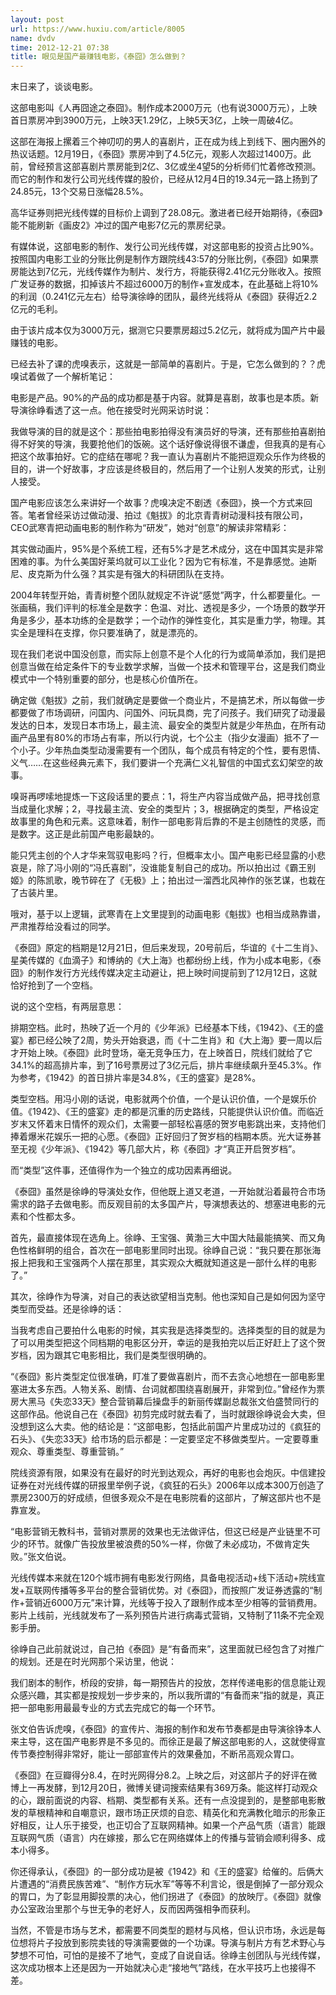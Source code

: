```yaml
---
layout: post
url: https://www.huxiu.com/article/8005
name: dvdv
time: 2012-12-21 07:38
title: 眼见是国产最赚钱电影，《泰囧》怎么做到？
---
```

末日来了，谈谈电影。

这部电影叫《人再囧途之泰囧》。制作成本2000万元（也有说3000万元），上映首日票房冲到3900万元，上映3天1.29亿，上映5天3亿，上映一周破4亿。

这部在海报上摞着三个神叨叨的男人的喜剧片，正在成为线上到线下、圈内圈外的热议话题。12月19日，《泰囧》票房冲到了4.5亿元，观影人次超过1400万。此前，曾经预言这部喜剧片票房能到2亿、3亿或坐4望5的分析师们忙着修改预测。而它的制作和发行公司光线传媒的股价，已经从12月4日的19.34元一路上扬到了24.85元，13个交易日涨幅28.5%。

高华证券则把光线传媒的目标价上调到了28.08元。激进者已经开始期待，《泰囧》能不能刷新《画皮2》冲过的国产电影7亿元的票房纪录。

有媒体说，这部电影的制作、发行公司光线传媒，对这部电影的投资占比90%。按照国内电影工业的分账比例是制作方跟院线43:57的分账比例，《泰囧》如果票房能达到7亿元，光线传媒作为制片、发行方，将能获得2.41亿元分账收入。按照广发证券的数据，扣掉该片不超过6000万的制作+宣发成本，在此基础上将10%的利润（0.241亿元左右）给导演徐峥的团队，最终光线将从《泰囧》获得近2.2亿元的毛利。

由于该片成本仅为3000万元，据测它只要票房超过5.2亿元，就将成为国产片中最赚钱的电影。

已经去补了课的虎嗅表示，这就是一部简单的喜剧片。于是，它怎么做到的？？虎嗅试着做了一个解析笔记：

电影是产品。90%的产品的成功都是基于内容。就算是喜剧，故事也是本质。新导演徐峥看透了这一点。他在接受时光网采访时说：

我做导演的目的就是这个：那些拍电影拍得没有演员好的导演，还有那些拍喜剧拍得不好笑的导演，我要抢他们的饭碗。这个话好像说得很不谦虚，但我真的是有心把这个故事拍好。它的症结在哪呢？我一直认为喜剧片不能把逗观众乐作为终极的目的，讲一个好故事，才应该是终极目的，然后用了一个让别人发笑的形式，让别人接受。

国产电影应该怎么来讲好一个故事？虎嗅决定不剧透《泰囧》，换一个方式来回答。笔者曾经采访过做动漫、拍过《魁拔》的北京青青树动漫科技有限公司，CEO武寒青把动画电影的制作称为“研发”，她对“创意”的解读非常精彩：

其实做动画片，95%是个系统工程，还有5%才是艺术成分，这在中国其实是非常困难的事。为什么美国好莱坞就可以工业化？因为它有标准，不是靠感觉。迪斯尼、皮克斯为什么强？其实是有强大的科研团队在支持。

2004年转型开始，青青树整个团队就规定不许说“感觉”两字，什么都要量化。一张画稿，我们评判的标准全是数字：色温、对比、透视是多少，一个场景的数学开角是多少，基本功练的全是数学；一个动作的弹性变化，其实是重力学，物理。其实全是理科在支撑，你只要准确了，就是漂亮的。

现在我们老说中国没创意，而实际上创意不是个人化的行为或简单添加，我们是把创意当做在给定条件下的专业数学求解，当做一个技术和管理平台，这是我们商业模式中一个特别重要的部分，也是核心价值所在。

确定做《魁拔》之前，我们就确定是要做一个商业片，不是搞艺术，所以每做一步都要做了市场调研，问国内、问国外、问玩具商，完了问孩子。我们研究了动漫最发达的日本，发现日本市场上，最主流、最安全的类型片就是少年热血，在所有动画产品里有80%的市场占有率，所以行内说，七个公主（指少女漫画）抵不了一个小子。少年热血类型动漫需要有一个团队，每个成员有特定的个性，要有恩情、义气……在这些经典元素下，我们要讲一个充满仁义礼智信的中国式玄幻架空的故事。

嗅哥再啰嗦地提炼一下这段话里的要点：1，将生产内容当成做产品，把寻找创意当成量化求解；2，寻找最主流、安全的类型片；3，根据确定的类型，严格设定故事里的角色和元素。这意味着，制作一部电影背后靠的不是主创随性的灵感，而是数字。这正是此前国产电影最缺的。

能只凭主创的个人才华来驾驭电影吗？行，但概率太小。国产电影已经显露的小悲哀是，除了冯小刚的“冯氏喜剧”，没谁能复制自己的成功。所以拍出过《霸王别姬》的陈凯歌，晚节碎在了《无极》上；拍出过一溜西北风神作的张艺谋，也栽在了古装片里。

哦对，基于以上逻辑，武寒青在上文里提到的动画电影《魁拔》也相当成熟靠谱，严肃推荐给没看过的同学。

《泰囧》原定的档期是12月21日，但后来发现，20号前后，华谊的《十二生肖》、星美传媒的《血滴子》和博纳的《大上海》也都纷纷上线，作为小成本电影，《泰囧》的制作发行方光线传媒决定主动避让，把上映时间提前到了12月12日，这就恰好抢到了一个空档。

说的这个空档，有两层意思：

排期空档。此时，热映了近一个月的《少年派》已经基本下线，《1942》、《王的盛宴》都已经公映了2周，势头开始衰退，而《十二生肖》和《大上海》要一周以后才开始上映。《泰囧》此时登场，毫无竞争压力，在上映首日，院线们就给了它34.1%的超高排片率，到了16号票房过了3亿元后，排片率继续飙升至45.3%。作为参考，《1942》的首日排片率是34.8%，《王的盛宴》是28%。

类型空档。用冯小刚的话说，电影就两个价值，一个是认识价值，一个是娱乐价值。《1942》、《王的盛宴》走的都是沉重的历史路线，只能提供认识价值。而临近岁末又怀着末日情怀的观众们，太需要一部轻松喜感的贺岁电影跳出来，支持他们捧着爆米花娱乐一把的心愿。《泰囧》正好回归了贺岁档的档期本质。光大证券甚至无视《少年派》、《1942》等几部大片，称《泰囧》才“真正开启贺岁档”。

而“类型”这件事，还值得作为一个独立的成功因素再细说。

《泰囧》虽然是徐峥的导演处女作，但他既上道又老道，一开始就沿着最符合市场需求的路子去做电影。而反观目前的太多国产片，导演想表达的、想塞进电影的元素和个性都太多。

首先，最直接体现在选角上。徐峥、王宝强、黄渤三大中国大陆最能搞笑、而又角色性格鲜明的组合，首次在一部电影里同时出现。徐峥自己说：“我只要在那张海报上把我和王宝强两个人摆在那里，其实观众大概就知道这是一部什么样的电影了。”

其次，徐峥作为导演，对自己的表达欲望相当克制。他也深知自己是如何因为坚守类型而受益。还是徐峥的话：

当我考虑自己要拍什么电影的时候，其实我是选择类型的。选择类型的目的就是为了可以用类型把这个同档期的电影区分开，幸运的是我拍完以后正好赶上了这个贺岁档，因为跟其它电影相比，我们是类型很明确的。

“《泰囧》影片类型定位很准确，盯准了要做喜剧片，而不去贪心地想在一部电影里塞进太多东西。人物关系、剧情、台词就都围绕喜剧展开，非常到位。”曾经作为票房大黑马《失恋33天》整合营销幕后操盘手的新丽传媒副总裁张文伯盛赞同行的这部作品。他说自己在《泰囧》初剪完成时就去看了，当时就跟徐峥说会大卖，但没想到这么大卖。他的结论是：“这部电影，包括此前国产片里成功过的《疯狂的石头》、《失恋33天》给市场的启示都是：一定要坚定不移做类型片。一定要尊重观众、尊重类型、尊重营销。”

院线资源有限，如果没有在最好的时光到达观众，再好的电影也会炮灰。中信建投证券在对光线传媒的研报里举例子说，《疯狂的石头》2006年以成本300万创造了票房2300万的好成绩，但很多观众不是在电影院看的这部片，了解这部片也不是靠宣发。

“电影营销无教科书，营销对票房的效果也无法做评估，但这已经是产业链里不可少的环节。就像广告投放里被浪费的50%一样，你做了未必成功，不做肯定失败。”张文伯说。

光线传媒本来就在120个城市拥有电影发行网络，具备电视活动+线下活动+院线宣发+互联网传播等多平台的整合营销优势。对《泰囧》，而按照广发证券透露的“制作+营销近6000万元”来计算，光线等于投入了跟制作成本至少相等的营销费用。影片上线前，光线就发布了一系列预告片进行病毒式营销，又特制了11条不完全观影手册。

徐峥自己此前就说过，自己拍《泰囧》是“有备而来”，这里面就已经包含了对推广的规划。还是在时光网那个采访里，他说：

我们剧本的制作，桥段的安排，每一期预告片的投放，怎样传递电影的信息能让观众感兴趣，其实都是按规划一步步来的，所以我所谓的“有备而来”指的就是，真正把一部电影用最最专业的方式去完成它的每一个环节。

张文伯告诉虎嗅，《泰囧》的宣传片、海报的制作和发布节奏都是由导演徐铮本人来主导，这在国产电影界是不多见的。而徐正是最了解这部电影的人，这就使得宣传节奏控制得非常好，能让一部部宣传片的效果叠加，不断吊高观众胃口。

《泰囧》在豆瓣得分8.4，在时光网得分8.2。上映之后，对这部片子的好评在微博上一再发酵，到12月20日，微博关键词搜索结果有369万条。能这样打动观众的心，跟前面说的内容、档期、类型都有关系。还有一点没提到的，是整部电影散发的草根精神和自嘲意识，跟市场正厌烦的自恋、精英化和充满教化暗示的形象正好相反，让人乐于接受，也正切合了互联网精神。如果一个产品气质（语言）能跟互联网气质（语言）内在嫁接，那么它在网络媒体上的传播与营销会顺利得多、成本小得多。

你还得承认，《泰囧》的一部分成功是被《1942》和《王的盛宴》给催的。后俩大片遭遇的“消费民族苦难”、“制作方玩水军”等等不利言论，很是倒掉了一部分观众的胃口，为了彰显用脚投票的决心，他们拐进了《泰囧》的放映厅。《泰囧》就像办公室政治里那个与世无争的老好人，反而因两强相争而获利。

当然，不管是市场与艺术，都需要不同类型的题材与风格，但认识市场，永远是每位想将片子投放到影院卖钱的导演需要做的一个功课。导演与制片方有艺术野心与梦想不可怕，可怕的是接不了地气，变成了自说自话。徐峥主创团队与光线传媒，这次成功根本上还是因为一开始就决心走“接地气”路线，在水平技巧上也接得不差。

